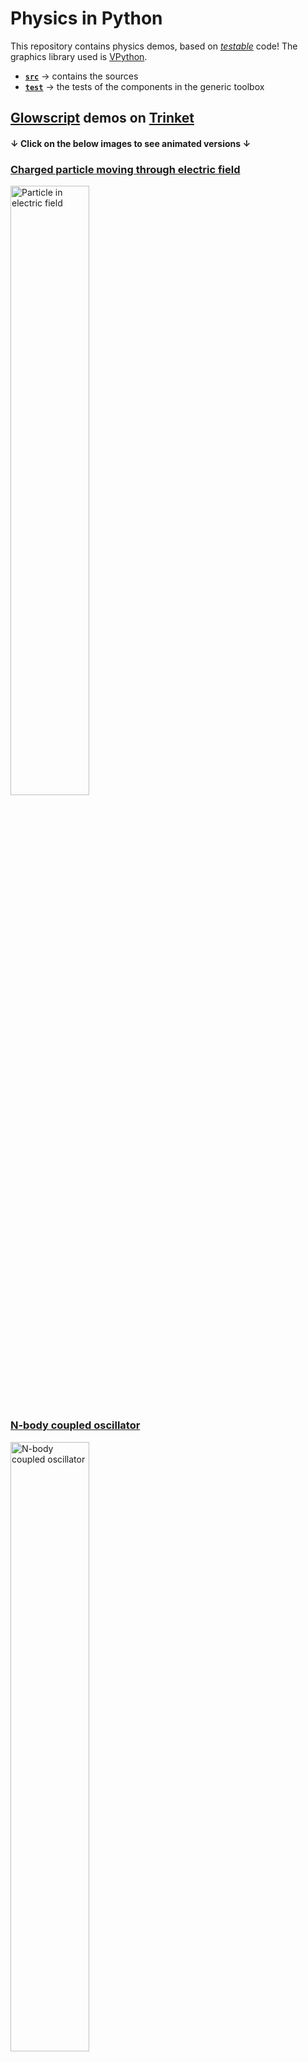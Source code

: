 # Physics in Python

This repository contains physics demos, based on 
[_testable_](https://medium.com/ns-techblog/tdd-or-how-i-learned-to-stop-worrying-and-love-writing-tests-ef7314470305) code! 
The graphics library used is [VPython](https://vpython.org/).

- [**`src`**](src) &rarr; contains the sources
- [**`test`**](test) &rarr; the tests of the components in the generic toolbox

## [Glowscript](https://www.glowscript.org/) demos on [Trinket](https://trinket.io/published)

#### **&darr;** Click on the below images to see animated versions **&darr;**

### [Charged particle moving through electric field](https://trinket.io/glowscript/db4616ccd73c)

<a href="https://zegerh-6085.trinket.io/sites/moving_charge">
  <img alt="Particle in electric field" width="50%" height="50%" src="./src/demos/images/particle_in_electric_field.png"/></br>
</a>

### [N-body coupled oscillator](https://trinket.io/glowscript/5a852a2b7570)

<a href="https://zegerh-6085.trinket.io/sites/n_body_coupled_oscillator">
  <img alt="N-body coupled oscillator" width="50%" height="50%" src="./src/demos/images/n_body_coupled_oscillator.png"/>
</a>

### [Faraday's law](https://trinket.io/library/trinkets/d3934e117c2e) interactive visualization

<a href="https://zegerh-6085.trinket.io/sites/faradays_law">
  <img alt="Keplers laws" width="50%" height="50%" src="./src/demos/images/faradays_law.png"/>
</a>

### [Kepler's laws](https://trinket.io/library/trinkets/11c6cd8b5622) of equal areas

<a href="https://zegerh-6085.trinket.io/sites/keplers_law">
  <img alt="Keplers laws" width="50%" height="50%" src="./src/demos/images/keplers_law.png"/>
</a>

### [Doppler effect](https://trinket.io/library/trinkets/9d869c1167ec)

<a href="https://zegerh-6085.trinket.io/sites/doppler_effect">
  <img alt="Keplers laws" width="50%" height="50%" src="./src/demos/images/doppler_effect.png"/>
</a>

### [Electric field of point charge](https://trinket.io/glowscript/96da4eb68335)

<a href="https://zegerh-6085.trinket.io/sites/point_charge">
  <img alt="Electric field of point charge" width="50%" height="50%" src="./src/demos/images/point_charge.png"/>
</a>

### [Electric dipole field](https://trinket.io/glowscript/a2b8b655fa07)

<a href="https://zegerh-6085.trinket.io/sites/dipole">
  <img alt="Electric field of a dipole" width="50%" height="50%" src="./src/demos/images/dipole_field.png"/>
</a>

### [Newton&apos;s pendulum](https://trinket.io/glowscript/1b74de8aeee8)

<a href="https://zegerh-6085.trinket.io/sites/newtons_pendulum">
  <img alt="Harmonic oscillator" width="50%" height="50%" src="./src/demos/images/newtons_pendulum.png"/>
</a>

### [Ball on sliding ramp](https://trinket.io/library/trinkets/0731c4e734f8)

<a href="https://zegerh-6085.trinket.io/sites/ball_on_sliding_ramp">
  <img alt="Ball on sliding ramp" width="50%" height="50%" src="./src/demos/images/ball_on_sliding_ramp.png"/>
</a>

### [Harmonic oscillator](https://trinket.io/library/trinkets/e80e37600b06)

<a href="https://zegerh-6085.trinket.io/sites/harmonic_oscillator">
  <img alt="Harmonic oscillator" width="50%" height="50%" src="./src/demos/images/harmonic_oscillator.png"/>
</a>

### [Ball hitting block](https://trinket.io/library/trinkets/0e414ca766d1)
<a href="https://zegerh-6085.trinket.io/sites/block_rotation">
  <img alt="Block rotation" width="50%" height="50%" src="./src/demos/images/block_rotation.png"/>
</a>

### [Floating block](https://trinket.io/library/trinkets/94ed363f8b25)
<a href="https://zegerh-6085.trinket.io/sites/floating_block">
  <img alt="Block rotation" width="50%" height="50%" src="./src/demos/images/floating_block.png"/>
</a>


## Glowscript demos from [Dot Physics](https://www.youtube.com/channel/UCVxIDFY01y4n_c2lK1TB-KA)

These demos are _refactored versions_ of the originals, found 
by the followling hyperlinks below. I have tried to make the
original code more object-oriented and make it [reveal its intent](https://martinfowler.com/bliki/BeckDesignRules.html).

### Water Sprinkler

<a href="https://zegerh-6085.trinket.io/sites/sprinkler">
  <img alt="Water sprinkler" width="50%" height="50%" src="https://rhettallain.com/wp-content/uploads/2019/11/sprinkler1.gif"/>
</a>

- See [my code in action](https://trinket.io/glowscript/3ec01917098d) on Trinket
- Based on the original [water sprinkler](https://rhettallain.com/2019/11/12/modeling-a-spinning-sprinkler/) blog post and the code presented therein

### Elastic collision

- See [my code in action](https://trinket.io/glowscript/d7600bd4705a) on Trinket
- Based on the original [elastic collision](https://www.youtube.com/watch?v=g_p-5YfUSnw&t=11s) video and the code presented therein

### Chain falling from table

- See [my code in action](https://trinket.io/glowscript/c3e556761469) on Trinket
- Based on the original [chain falling from table](https://www.youtube.com/watch?v=vXp1hW_t-bo) video and the code presented therein

### Ball falling on spring

- See [my code in action](https://trinket.io/glowscript/92ffad53ab4d) on Trinket
- Based on the original [ball falling on spring](https://www.youtube.com/watch?v=ExxDuRTIe0E) video and the code presented therein

### Three-body problem

- See [my code in action](https://trinket.io/glowscript/42acc05540ae) on Trinket
- Based on the original [three-body problem](https://www.youtube.com/watch?v=Ye2wIV8-SB8) video and the code presented therein

### Earth-moon orbit

- See [my code in action](https://trinket.io/glowscript/42acc05540ae) on Trinket
- Based on the original [earth-moon system](https://www.youtube.com/watch?v=2BisyQhNBFM) video and the code presented therein

### Slinky drop

<a href="https://zegerh-6085.trinket.io/sites/slinkydrop">
  <img alt="Slinky drop" width="60%" height="60%" src="./src/demos/images/slinky_drop.png"/>
</a>

- See [my code in action](https://trinket.io/library/trinkets/9c6757b113dc) on Trinket
- Based on the original [slinky drop](https://rhettallain.com/2019/02/06/modeling-a-falling-slinky/) blog post and [the code presented therein](https://trinket.io/glowscript/e5f14ebee1)

# Fun stuff with [VPython](https://vpython.org/) 

### [Rubik's cube](https://trinket.io/library/trinkets/00eb13fbcd14)

<a href="https://zegerh-6085.trinket.io/sites/rubiks_cube">
  <img alt="Rubiks cube" width="50%" height="50%" src="./src/demos/images/rubiks_cube.png"/>
</a>

### [Turtle graphics robot](https://trinket.io/library/trinkets/31a188264ef1)

<a href="https://zegerh-6085.trinket.io/sites/vturtle">
  <img alt="Robot for turtle graphics" width="50%" height="50%" src="./src/demos/images/robot.png"/>
</a>

# References

- [MyScript](https://webdemo.myscript.com/): enter text, equations, or diagrams by hand, and effortlessly convert it to MathML, LaTeX, etc!

- Just for fun: [online electric circuit construction kit](https://phet.colorado.edu/sims/html/circuit-construction-kit-ac/latest/circuit-construction-kit-ac_all.html).
Make sure to check it out, it simply is brilliant.

- [Manim](https://github.com/3b1b/manim), an animation engine for explanatory math videos

## VPython

- [VPython Docs](https://www.beautifulmathuncensored.de/static/GlowScript/VPythonDocs/)

- [Glowscript documentation](https://www.glowscript.org/docs/VPythonDocs/index.html)
